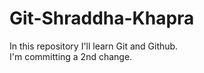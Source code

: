 # Git-Shraddha-Khapra
In this repository I'll learn Git and Github.
<br>
I'm committing a 2nd change.
